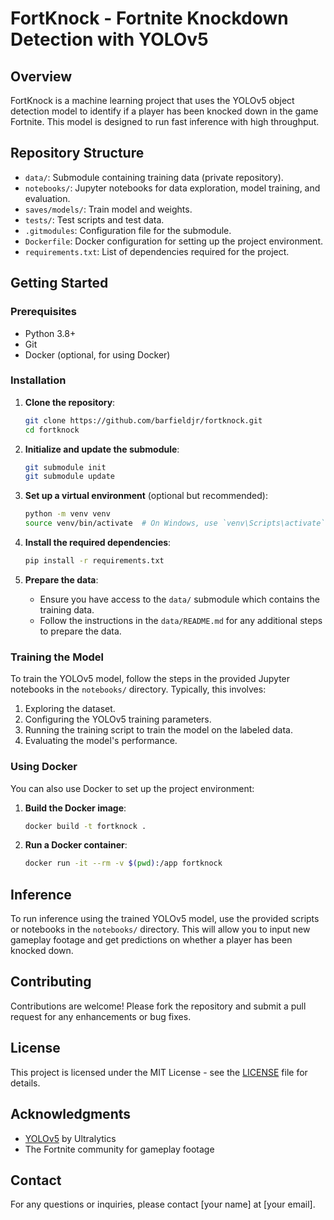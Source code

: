# FortKnock - Fortnite Knockdown Detection with YOLOv5

## Overview

FortKnock is a machine learning project that uses the YOLOv5 object detection model to identify if a player has been knocked down in the game Fortnite. This model is designed to run fast inference with high throughput.

## Repository Structure

- `data/`: Submodule containing training data (private repository).
- `notebooks/`: Jupyter notebooks for data exploration, model training, and evaluation.
- `saves/models/`: Train model and weights.
- `tests/`: Test scripts and test data.
- `.gitmodules`: Configuration file for the submodule.
- `Dockerfile`: Docker configuration for setting up the project environment.
- `requirements.txt`: List of dependencies required for the project.

## Getting Started

### Prerequisites

- Python 3.8+
- Git
- Docker (optional, for using Docker)

### Installation

1. **Clone the repository**:
    ```sh
    git clone https://github.com/barfieldjr/fortknock.git
    cd fortknock
    ```

2. **Initialize and update the submodule**:
    ```sh
    git submodule init
    git submodule update
    ```

3. **Set up a virtual environment** (optional but recommended):
    ```sh
    python -m venv venv
    source venv/bin/activate  # On Windows, use `venv\Scripts\activate`
    ```

4. **Install the required dependencies**:
    ```sh
    pip install -r requirements.txt
    ```

5. **Prepare the data**:
   - Ensure you have access to the `data/` submodule which contains the training data.
   - Follow the instructions in the `data/README.md` for any additional steps to prepare the data.

### Training the Model

To train the YOLOv5 model, follow the steps in the provided Jupyter notebooks in the `notebooks/` directory. Typically, this involves:

1. Exploring the dataset.
2. Configuring the YOLOv5 training parameters.
3. Running the training script to train the model on the labeled data.
4. Evaluating the model's performance.

### Using Docker

You can also use Docker to set up the project environment:

1. **Build the Docker image**:
    ```sh
    docker build -t fortknock .
    ```

2. **Run a Docker container**:
    ```sh
    docker run -it --rm -v $(pwd):/app fortknock
    ```

## Inference

To run inference using the trained YOLOv5 model, use the provided scripts or notebooks in the `notebooks/` directory. This will allow you to input new gameplay footage and get predictions on whether a player has been knocked down.

## Contributing

Contributions are welcome! Please fork the repository and submit a pull request for any enhancements or bug fixes.

## License

This project is licensed under the MIT License - see the [LICENSE](LICENSE) file for details.

## Acknowledgments

- [YOLOv5](https://github.com/ultralytics/yolov5) by Ultralytics
- The Fortnite community for gameplay footage

## Contact

For any questions or inquiries, please contact [your name] at [your email].

